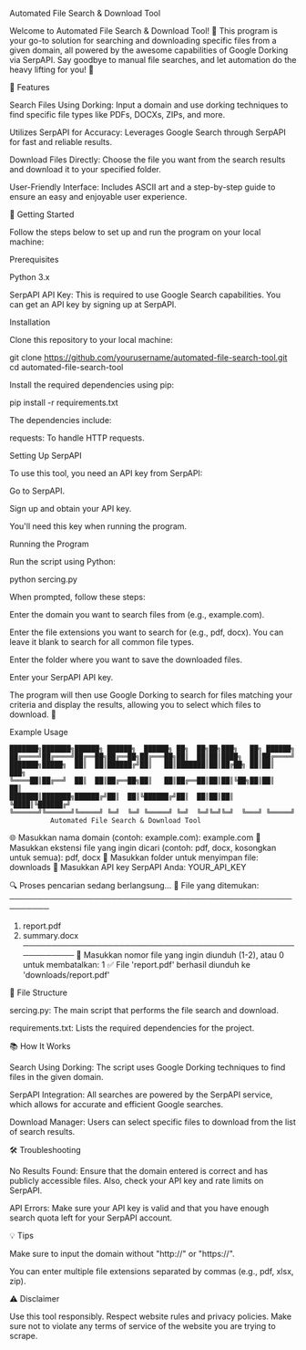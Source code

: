 Automated File Search & Download Tool

Welcome to Automated File Search & Download Tool! 🚀 This program is your go-to solution for searching and downloading specific files from a given domain, all powered by the awesome capabilities of Google Dorking via SerpAPI. Say goodbye to manual file searches, and let automation do the heavy lifting for you! 💪

🌟 Features

Search Files Using Dorking: Input a domain and use dorking techniques to find specific file types like PDFs, DOCXs, ZIPs, and more.

Utilizes SerpAPI for Accuracy: Leverages Google Search through SerpAPI for fast and reliable results.

Download Files Directly: Choose the file you want from the search results and download it to your specified folder.

User-Friendly Interface: Includes ASCII art and a step-by-step guide to ensure an easy and enjoyable user experience.

🎉 Getting Started

Follow the steps below to set up and run the program on your local machine:

Prerequisites

Python 3.x

SerpAPI API Key: This is required to use Google Search capabilities. You can get an API key by signing up at SerpAPI.

Installation

Clone this repository to your local machine:

git clone https://github.com/yourusername/automated-file-search-tool.git
cd automated-file-search-tool

Install the required dependencies using pip:

pip install -r requirements.txt

The dependencies include:

requests: To handle HTTP requests.

Setting Up SerpAPI

To use this tool, you need an API key from SerpAPI:

Go to SerpAPI.

Sign up and obtain your API key.

You'll need this key when running the program.

Running the Program

Run the script using Python:

python sercing.py

When prompted, follow these steps:

Enter the domain you want to search files from (e.g., example.com).

Enter the file extensions you want to search for (e.g., pdf, docx). You can leave it blank to search for all common file types.

Enter the folder where you want to save the downloaded files.

Enter your SerpAPI API key.

The program will then use Google Dorking to search for files matching your criteria and display the results, allowing you to select which files to download. 🚀

Example Usage

    ███████╗███████╗██████╗ ██████╗  ██████╗ ██╗  ██╗██╗███╗   ██╗ ██████╗
    ██╔════╝██╔════╝██╔══██╗██╔══██╗██╔═══██╗██║  ██║██║████╗  ██║██╔════╝
    ███████╗█████╗  ██║  ██║██████╔╝██║   ██║███████║██║██╔██╗ ██║██║  ███╗
    ╚════██║██╔══╝  ██║  ██║██╔══██╗██║   ██║██╔══██║██║██║╚██╗██║██║   ██║
    ███████║███████╗██████╔╝██║  ██║╚██████╔╝██║  ██║██║██║ ╚████║╚██████╔╝
    ╚══════╝╚══════╝╚═════╝ ╚═╝  ╚═╝ ╚═════╝ ╚═╝  ╚═╝╚═╝╚═╝  ╚═══╝ ╚═════╝
              Automated File Search & Download Tool

🌐 Masukkan nama domain (contoh: example.com): example.com
📂 Masukkan ekstensi file yang ingin dicari (contoh: pdf, docx, kosongkan untuk semua): pdf, docx
💾 Masukkan folder untuk menyimpan file: downloads
🔑 Masukkan API key SerpAPI Anda: YOUR_API_KEY

🔍 Proses pencarian sedang berlangsung...
📄 File yang ditemukan:
─────────────────────────────────────────────────────────
1. report.pdf
2. summary.docx
─────────────────────────────────────────────────────────
📝 Masukkan nomor file yang ingin diunduh (1-2), atau 0 untuk membatalkan: 1
✅ File 'report.pdf' berhasil diunduh ke 'downloads/report.pdf'

📂 File Structure

sercing.py: The main script that performs the file search and download.

requirements.txt: Lists the required dependencies for the project.

📚 How It Works

Search Using Dorking: The script uses Google Dorking techniques to find files in the given domain.

SerpAPI Integration: All searches are powered by the SerpAPI service, which allows for accurate and efficient Google searches.

Download Manager: Users can select specific files to download from the list of search results.

🛠 Troubleshooting

No Results Found: Ensure that the domain entered is correct and has publicly accessible files. Also, check your API key and rate limits on SerpAPI.

API Errors: Make sure your API key is valid and that you have enough search quota left for your SerpAPI account.

💡 Tips

Make sure to input the domain without "http://" or "https://".

You can enter multiple file extensions separated by commas (e.g., pdf, xlsx, zip).

⚠️ Disclaimer

Use this tool responsibly. Respect website rules and privacy policies. Make sure not to violate any terms of service of the website you are trying to scrape.

